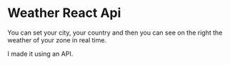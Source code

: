 # Weather React Api

You can set your city, your country and then you can see on the right the weather of your zone in real time.

I made it using an API.
